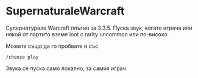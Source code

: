 # SupernaturaleWarcraft
Супернатурале Warcraft плъгин за 3.3.5. Пуска звук, когато играча или някой от партито вземе loot с rarity uncommon или по-високо.

Можете също да го пробвате и със
```
/cheese play
```

Звука се пуска само локално, за самия играч
